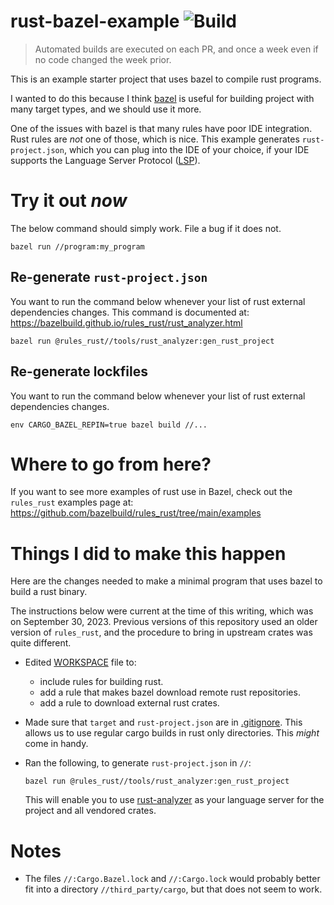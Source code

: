 # rust-bazel-example ![Build](https://github.com/filmil/rust-bazel-example/actions/workflows/build.yml/badge.svg)

> Automated builds are executed on each PR, and once a week even if no code changed the week prior.

This is an example starter project that uses bazel to compile rust programs.

I wanted to do this because I think [bazel] is useful for building
project with many target types, and we should use it more.

One of the issues with bazel is that many rules have poor IDE integration.
Rust rules are *not* one of those, which is nice. This example generates
`rust-project.json`, which you can plug into the IDE of your choice, if your
IDE supports the Language Server Protocol ([LSP][lsp]).

[lsp]: https://langserver.org/

# Try it out *now*

The below command should simply work. File a bug if it does not.

```
bazel run //program:my_program
```

## Re-generate `rust-project.json`

You want to run the command below whenever your list of rust external dependencies changes.
This command is documented at: https://bazelbuild.github.io/rules_rust/rust_analyzer.html

```
bazel run @rules_rust//tools/rust_analyzer:gen_rust_project
```

## Re-generate lockfiles

You want to run the command below whenever your list of rust external dependencies changes.
```
env CARGO_BAZEL_REPIN=true bazel build //...
```

# Where to go from here?

If you want to see more examples of rust use in Bazel, check out the `rules_rust` examples page
at: https://github.com/bazelbuild/rules_rust/tree/main/examples

# Things I did to make this happen

Here are the changes needed to make a minimal program that uses bazel to build
a rust binary.

The instructions below were current at the time of this writing, which was on
September 30, 2023. Previous versions of this repository used an older version
of `rules_rust`, and the procedure to bring in upstream crates was quite
different.

* Edited [WORKSPACE](workspace) file to:

  * include rules for building rust.
  * add a rule that makes bazel download remote rust repositories.
  * add a rule to download external rust crates.

* Made sure that `target` and `rust-project.json` are in
  [.gitignore](.gitignore). This allows us to use regular cargo builds in rust
  only directories. This *might* come in handy.

* Ran the following, to generate `rust-project.json` in `//`:

  ```
  bazel run @rules_rust//tools/rust_analyzer:gen_rust_project
  ```

  This will enable you to use [rust-analyzer][ra] as your language server for
  the project and all vendored crates.

# Notes

* The files `//:Cargo.Bazel.lock` and `//:Cargo.lock` would probably better fit
  into a directory `//third_party/cargo`, but that does not seem to work.

[bazel]: https://bazel.io
[bpl]: https://docs.rs/bumpalo 
[cr]: https://github.com/google/cargo-raze
[lcneovim]: https://github.com/autozimu/LanguageClient-neovim
[ra]: https://rust-analyzer.github.io
